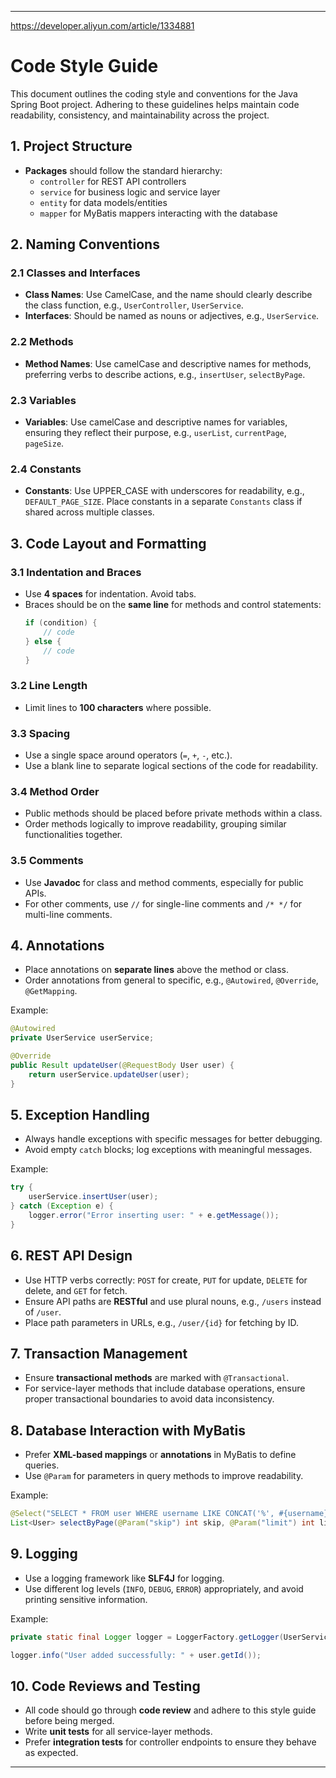 
---
https://developer.aliyun.com/article/1334881

# Code Style Guide

This document outlines the coding style and conventions for the Java Spring Boot project. Adhering to these guidelines helps maintain code readability, consistency, and maintainability across the project.

## 1. Project Structure

- **Packages** should follow the standard hierarchy:
  - `controller` for REST API controllers
  - `service` for business logic and service layer
  - `entity` for data models/entities
  - `mapper` for MyBatis mappers interacting with the database

## 2. Naming Conventions

### 2.1 Classes and Interfaces
- **Class Names**: Use CamelCase, and the name should clearly describe the class function, e.g., `UserController`, `UserService`.
- **Interfaces**: Should be named as nouns or adjectives, e.g., `UserService`.

### 2.2 Methods
- **Method Names**: Use camelCase and descriptive names for methods, preferring verbs to describe actions, e.g., `insertUser`, `selectByPage`.

### 2.3 Variables
- **Variables**: Use camelCase and descriptive names for variables, ensuring they reflect their purpose, e.g., `userList`, `currentPage`, `pageSize`.

### 2.4 Constants
- **Constants**: Use UPPER_CASE with underscores for readability, e.g., `DEFAULT_PAGE_SIZE`. Place constants in a separate `Constants` class if shared across multiple classes.

## 3. Code Layout and Formatting

### 3.1 Indentation and Braces
- Use **4 spaces** for indentation. Avoid tabs.
- Braces should be on the **same line** for methods and control statements:
  ```java
  if (condition) {
      // code
  } else {
      // code
  }
  ```

### 3.2 Line Length
- Limit lines to **100 characters** where possible.

### 3.3 Spacing
- Use a single space around operators (`=`, `+`, `-`, etc.).
- Use a blank line to separate logical sections of the code for readability.

### 3.4 Method Order
- Public methods should be placed before private methods within a class.
- Order methods logically to improve readability, grouping similar functionalities together.

### 3.5 Comments
- Use **Javadoc** for class and method comments, especially for public APIs.
- For other comments, use `//` for single-line comments and `/* */` for multi-line comments.
  
## 4. Annotations

- Place annotations on **separate lines** above the method or class.
- Order annotations from general to specific, e.g., `@Autowired`, `@Override`, `@GetMapping`.

Example:
```java
@Autowired
private UserService userService;

@Override
public Result updateUser(@RequestBody User user) {
    return userService.updateUser(user);
}
```

## 5. Exception Handling

- Always handle exceptions with specific messages for better debugging.
- Avoid empty `catch` blocks; log exceptions with meaningful messages.

Example:
```java
try {
    userService.insertUser(user);
} catch (Exception e) {
    logger.error("Error inserting user: " + e.getMessage());
}
```

## 6. REST API Design

- Use HTTP verbs correctly: `POST` for create, `PUT` for update, `DELETE` for delete, and `GET` for fetch.
- Ensure API paths are **RESTful** and use plural nouns, e.g., `/users` instead of `/user`.
- Place path parameters in URLs, e.g., `/user/{id}` for fetching by ID.

## 7. Transaction Management

- Ensure **transactional methods** are marked with `@Transactional`.
- For service-layer methods that include database operations, ensure proper transactional boundaries to avoid data inconsistency.

## 8. Database Interaction with MyBatis

- Prefer **XML-based mappings** or **annotations** in MyBatis to define queries.
- Use `@Param` for parameters in query methods to improve readability.

Example:
```java
@Select("SELECT * FROM user WHERE username LIKE CONCAT('%', #{username}, '%') LIMIT #{skip}, #{limit}")
List<User> selectByPage(@Param("skip") int skip, @Param("limit") int limit, @Param("username") String username);
```

## 9. Logging

- Use a logging framework like **SLF4J** for logging.
- Use different log levels (`INFO`, `DEBUG`, `ERROR`) appropriately, and avoid printing sensitive information.

Example:
```java
private static final Logger logger = LoggerFactory.getLogger(UserService.class);

logger.info("User added successfully: " + user.getId());
```

## 10. Code Reviews and Testing

- All code should go through **code review** and adhere to this style guide before being merged.
- Write **unit tests** for all service-layer methods.
- Prefer **integration tests** for controller endpoints to ensure they behave as expected.

---

